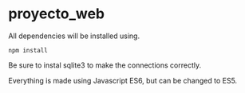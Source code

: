 # proyecto_web

All dependencies will be installed using.
```
npm install
```

Be sure to instal sqlite3 to make the connections correctly.

Everything is made using Javascript ES6, but can be changed to ES5.
